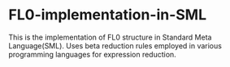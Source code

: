 # FL0-implementation-in-SML
This is the implementation of FL0 structure in Standard Meta Language(SML). 
Uses beta reduction rules employed in various programming languages for expression reduction.

